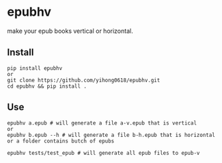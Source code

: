 # epubhv
make your epub books vertical or horizontal.


## Install

```
pip install epubhv
or
git clone https://github.com/yihong0618/epubhv.git
cd epubhv && pip install .
```

## Use

```console
epubhv a.epub # will generate a file a-v.epub that is vertical
or
epubhv b.epub --h # will generate a file b-h.epub that is horizontal
or a folder contains butch of epubs

epubhv tests/test_epub # will generate all epub files to epub-v
```

## 
